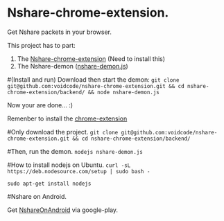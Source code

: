 # Nshare-chrome-extension.
Get Nshare packets in your browser.

This project has to part: 

1. The [Nshare-chrome-extension](https://chrome.google.com/webstore/detail/nshare/lecapbjobhaloanokngngalcngdpklcf) (Need to install this)
2. The Nshare-demon ([nshare-demon.js](https://github.com/voidcode/nshare-chrome-extension/blob/master/backend/nshare-demon.js))


#(Install and run) Download then start the demon:
```git clone git@github.com:voidcode/nshare-chrome-extension.git && cd nshare-chrome-extension/backend/ && node nshare-demon.js```

Now your are done... :)

Remenber to install the [chrome-extension](https://chrome.google.com/webstore/detail/nshare/lecapbjobhaloanokngngalcngdpklcf)


#Only download the project.
`git clone git@github.com:voidcode/nshare-chrome-extension.git && cd nshare-chrome-extension/backend/`

#Then, run the demon.
`nodejs nshare-demon.js`

#How to install nodejs on Ubuntu.
`curl -sL https://deb.nodesource.com/setup | sudo bash -`

`sudo apt-get install nodejs`

#Nshare on Android.

Get [NshareOnAndroid](https://play.google.com/store/apps/details?id=com.voidcode.nshare) via google-play.
